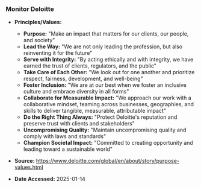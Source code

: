 ### Monitor Deloitte

- **Principles/Values:**
  - **Purpose:** "Make an impact that matters for our clients, our people, and society"
  - **Lead the Way:** "We are not only leading the profession, but also reinventing it for the future"
  - **Serve with Integrity:** "By acting ethically and with integrity, we have earned the trust of clients, regulators, and the public"
  - **Take Care of Each Other:** "We look out for one another and prioritize respect, fairness, development, and well-being"
  - **Foster Inclusion:** "We are at our best when we foster an inclusive culture and embrace diversity in all forms"
  - **Collaborate for Measurable Impact:** "We approach our work with a collaborative mindset, teaming across businesses, geographies, and skills to deliver tangible, measurable, attributable impact"
  - **Do the Right Thing Always:** "Protect Deloitte's reputation and preserve trust with clients and stakeholders"
  - **Uncompromising Quality:** "Maintain uncompromising quality and comply with laws and standards"
  - **Champion Societal Impact:** "Committed to creating opportunity and leading toward a sustainable world"

- **Source:** https://www.deloitte.com/global/en/about/story/purpose-values.html
- **Date Accessed:** 2025-01-14